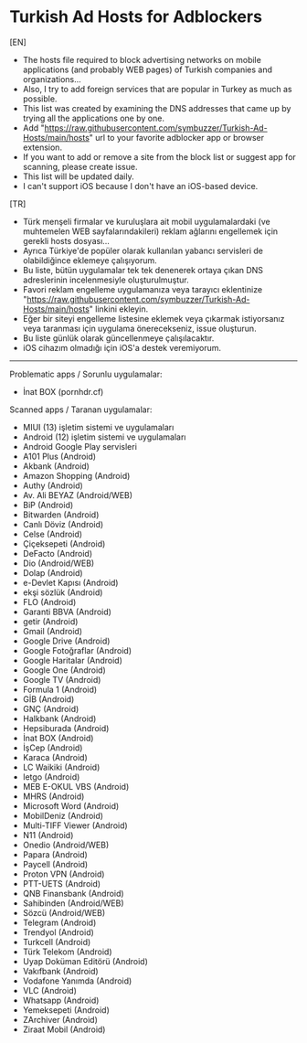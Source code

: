 # Turkish Ad Hosts for Adblockers  
  
[EN]  
- The hosts file required to block advertising networks on mobile applications (and probably WEB pages) of Turkish companies and organizations...  
- Also, I try to add foreign services that are popular in Turkey as much as possible.  
- This list was created by examining the DNS addresses that came up by trying all the applications one by one.  
- Add "https://raw.githubusercontent.com/symbuzzer/Turkish-Ad-Hosts/main/hosts" url to your favorite adblocker app or browser extension.   
- If you want to add or remove a site from the block list or suggest app for scanning, please create issue.  
- This list will be updated daily.  
- I can't support iOS because I don't have an iOS-based device.  
  
[TR]  
- Türk menşeli firmalar ve kuruluşlara ait mobil uygulamalardaki (ve muhtemelen WEB sayfalarındakileri) reklam ağlarını engellemek için gerekli hosts dosyası...  
- Ayrıca Türkiye'de popüler olarak kullanılan yabancı servisleri de olabildiğince eklemeye çalışıyorum.  
- Bu liste, bütün uygulamalar tek tek denenerek ortaya çıkan DNS adreslerinin incelenmesiyle oluşturulmuştur.  
- Favori reklam engelleme uygulamanıza veya tarayıcı eklentinize "https://raw.githubusercontent.com/symbuzzer/Turkish-Ad-Hosts/main/hosts" linkini ekleyin.  
- Eğer bir siteyi engelleme listesine eklemek veya çıkarmak istiyorsanız veya taranması için uygulama önerecekseniz, issue oluşturun.  
- Bu liste günlük olarak güncellenmeye çalışılacaktır.  
- iOS cihazım olmadığı için iOS'a destek veremiyorum.  
  
-------------------------------------------  
  
Problematic apps / Sorunlu uygulamalar:  
- İnat BOX (pornhdr.cf)  
  
Scanned apps / Taranan uygulamalar:  
- MIUI (13) işletim sistemi ve uygulamaları  
- Android (12) işletim sistemi ve uygulamaları  
- Android Google Play servisleri  
- A101 Plus (Android)  
- Akbank (Android)  
- Amazon Shopping (Android)  
- Authy (Android)  
- Av. Ali BEYAZ (Android/WEB)  
- BiP (Android)  
- Bitwarden (Android)  
- Canlı Döviz (Android)  
- Celse (Android)  
- Çiçeksepeti (Android)  
- DeFacto (Android)  
- Dio (Android/WEB)  
- Dolap (Android)  
- e-Devlet Kapısı (Android)  
- ekşi sözlük (Android)  
- FLO (Android)  
- Garanti BBVA (Android)  
- getir (Android)  
- Gmail (Android)  
- Google Drive (Android)  
- Google Fotoğraflar (Android)  
- Google Haritalar (Android)  
- Google One (Android)  
- Google TV (Android)  
- Formula 1 (Android)  
- GİB (Android)  
- GNÇ (Android)  
- Halkbank (Android)  
- Hepsiburada (Android)  
- İnat BOX (Android)  
- İşCep (Android)  
- Karaca (Android)  
- LC Waikiki (Android)  
- letgo (Android)  
- MEB E-OKUL VBS (Android)  
- MHRS (Android)  
- Microsoft Word (Android)  
- MobilDeniz (Android)  
- Multi-TIFF Viewer (Android)  
- N11 (Android)  
- Onedio (Android/WEB)  
- Papara (Android)  
- Paycell (Android)  
- Proton VPN (Android)  
- PTT-UETS (Android)  
- QNB Finansbank (Android)  
- Sahibinden (Android/WEB)  
- Sözcü (Android/WEB)  
- Telegram (Android)  
- Trendyol (Android)  
- Turkcell (Android)  
- Türk Telekom (Android)  
- Uyap Doküman Editörü (Android)  
- Vakıfbank (Android)  
- Vodafone Yanımda (Android)  
- VLC (Android)  
- Whatsapp (Android)  
- Yemeksepeti (Android)  
- ZArchiver (Android)  
- Ziraat Mobil (Android)
